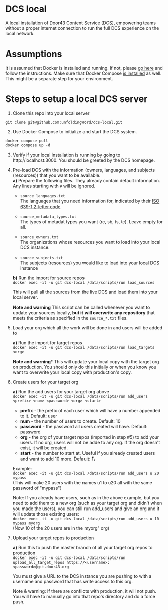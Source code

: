 # DCS local
A local installation of Door43 Content Service (DCS), empowering teams without a proper internet connection to run the full DCS experience on the local network.

# Assumptions
It is assumed that Docker is installed and running. If not, please [go here](https://www.docker.com/get-started/) and follow the instructions.
Make sure that Docker Compose [is installed](https://docs.docker.com/compose/install/) as well. This might be a separate step for your environment. 

# Steps to setup a local DCS server
1) Clone this repo into your local server
```
git clone git@github.com:unfoldingWord/dcs-local.git
```

2) Use Docker Compose to initialize and start the DCS system.
```
docker compose pull
docker compose up -d
```

3) Verify if your local installation is running by going to http://localhost:3000. You should be greeted by the DCS homepage.

4) Pre-load DCS with the information (owners, languages, and subjects (resources)) that you want to be available.\
**a)** Prepare the following files. They already contain default information. Any lines starting with `#` will be ignored.
    * `source_languages.txt`\
The languages that you need information for, indicated by their [ISO 639-1 2-letter code](https://en.wikipedia.org/wiki/ISO_639-1)

    * `source_metadata_types.txt`\
The types of metadat types you want (rc, sb, ts, tc). Leave empty for all.

    * `source_owners.txt`\
The organizations whose resources you want to load into your local DCS instance.

    * `source_subjects.txt`\
The subjects (resources) you would like to load into your local DCS instance

    **b)** Run the import for source repos\
    `docker exec -it -u git dcs-local /data/scripts/run load_sources` 

    This will pull all the sources from the live DCS and load them into your local server.

    **Note and warning**
    This script  can be called whenever you want to update your sources locally, **but it will overwrite any repository** that meets the criteria as specified in the `source_*.txt` files.

5) Load your org which all the work will be done in and users will be added to

    **a)** Run the import for target repos\
    `docker exec -it -u git dcs-local /data/scripts/run load_targets <org>`

    **Note and warning***
    This will update your local copy with the target org on production. You should only do this initially or
    when you know you want to overwrite your local copy with production's copy.

6) Create users for your target org

    **a)** Run the add users for your target org above\
    `docker exec -it -u git dcs-local /data/scripts/run add_users <prefix> <num> <password> <org> <start>`

    * **prefix** - the prefix of each user which will have a number appended to it. Default: user
    * **num** - the number of users to create. Default: 10
    * **password** - the password all users created will have. Default: password
    * **org** - the org of your target repos (imported in step #5) to add your users. If no org, users will not be adde to any org. If the org doesn't exist, it will be created.
    * **start** - the number to start at. Useful if you already created users and want to add 10 more. Default: 1\

    Example:\
    `docker exec -it -u git dcs-local /data/scripts/run add_users u 20 mypass`\
    (This will make 20 users with the names u1 to u20 all with the same password of "mypass")

    Note: If you already have users, such as in the above example, but you need to add them to a new org (such as your target org and didn't when you made the users), you can still run add_users and give an org and it will update those existing users:\
    `docker exec -it -u git dcs-local /data/scripts/run add_users u 10 mypass myorg`\
    (Now 10 of the 20 users are in the myorg" org)

7) Upload your target repos to production
    
    **a)** Run this to push the master branch of all your target org repos to production\
    `docker exec -it -u git dcs-local /data/scripts/run upload_all_target_repos https://<username>:<password>@git.door43.org`

    You must give a URL to the DCS instance you are pushing to with a username and password that has write access to this org.

    Note & warning: If there are conflicts with production, it will not push. You will have to manually go into that repo's directory and do a force push.
